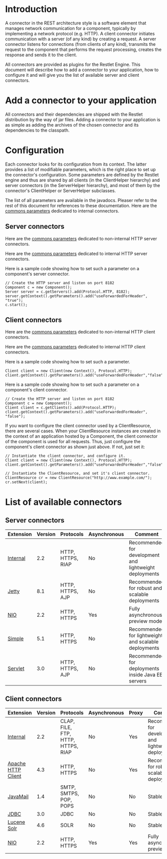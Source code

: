 # Introduction

A connector in the REST architecture style is a software element that
manages network communication for a component, typically by implementing
a network protocol (e.g. HTTP). A client connector initiates
communication with a server (of any kind) by creating a request. A
server connector listens for connections (from clients of any kind),
transmits the request to the component that performs the request
processing, creates the response and sends it to the client.

All connectors are provided as plugins for the Restlet Engine. This
document will describe how to add a connector to your application, how
to configure it and will give you the list of available server and
client connectors.

# Add a connector to your application

All connectors and their dependencies are shipped with the Restlet
distribution by the way of jar files. Adding a connector to your
application is as simple as adding the archives of the chosen connector
and its dependencies to the classpath.

# Configuration

Each connector looks for its configuration from its context. The latter
provides a list of modifiable parameters, which is the right place to
set up the connector's configuration. Some parameters are defined by the
Restlet engine and thus are shared by all clients (in the ClientHelper
hierarchy) and server connectors (in the ServerHelper hierarchy), and
most of them by the connector's ClientHelper or ServerHelper subclasses.

The list of all parameters are available in the javadocs. Pleaser refer
to the rest of this document for references to these documentation. Here
are the [commons
parameters](javadocs://jse/engine/org/restlet/engine/connector/BaseHelper.html)
dedicated to internal connectors.

## Server connectors

Here are the [commons
parameters](javadocs://jse/engine/org/restlet/engine/adapter/HttpServerHelper.html)
dedicated to non-internal HTTP server connectors.

Here are the [commons
parameters](javadocs://jse/engine/org/restlet/engine/connector/ServerConnectionHelper.html)
dedicated to internal HTTP server connectors.

Here is a sample code showing how to set such a parameter on a
component's server connector.

    // Create the HTTP server and listen on port 8182
    Component c = new Component();
    Server server = c.getServers().add(Protocol.HTTP, 8182);
    server.getContext().getParameters().add("useForwardedForHeader", "true");
    c.start();

## Client connectors

Here are the [commons parameters](javadocs://jse/engine/org/restlet/engine/adapter/HttpClientHelper.html)
dedicated to non-internal HTTP client connectors.

Here are the [commons parameters](javadocs://jse/engine/org/restlet/engine/connector/ClientConnectionHelper.html)
dedicated to internal HTTP client connectors.

Here is a sample code showing how to set such a parameter.

    Client client = new Client(new Context(), Protocol.HTTP);
    client.getContext().getParameters().add("useForwardedForHeader","false");

Here is a sample code showing how to set such a parameter on a
component's client connector.

    // Create the HTTP server and listen on port 8182
    Component c = new Component();
    Client client = c.getClients().add(Protocol.HTTP);
    client.getContext().getParameters().add("useForwardedForHeader", "false");

If you want to configure the client connector used by a ClientResource,
there are several cases. When your ClientResource instances are created
in the context of an application hosted by a Component, the client
connector of the component is used for all requests. Thus, just
configure the component's client connector as shown just above. If not,
just set it:

    // Instantiate the client connector, and configure it.
    Client client = new Client(new Context(), Protocol.HTTP);
    client.getContext().getParameters().add("useForwardedForHeader","false");

    // Instantiate the ClientResource, and set it's client connector.
    ClientResource cr = new ClientResource("http://www.example.com/");
    cr.setNext(client);

# List of available connectors

## Server connectors

Extension | Version | Protocols | Asynchronous | Comment
--------- | ------- | --------- | ------------ | ---------
[Internal](../engine/internal-connectors/overview "Internal connectors") | 2.2 | HTTP, HTTPS, RIAP | No | Recommended for development and lightweight deployments
[Jetty](../../extensions/jetty/overview "Eclipse Jetty extension") | 8.1 | HTTP, HTTPS, AJP | No | Recommended for robust and scalable deployments
[NIO](../../extensions/nio "NIO extension") | 2.2 | HTTP, HTTPS | Yes | Fully asynchronous, preview mode
[Simple](../../extensions/simple "Simple Framework extension") | 5.1 | HTTP, HTTPS | No | Recommended for lightweight and scalable deployments
[Servlet](../../extensions/servlet "Servlet extension") | 3.0 | HTTP, HTTPS, AJP | No | Recommended for deployments inside Java EE servers

## Client connectors

Extension | Version | Protocols | Asynchronous | Proxy | Comment
--------- | ------- | --------- | ------------ | ----- | -------
[Internal](../core/engine/internal-connectors "Internal connectors") | 2.2 | CLAP, FILE, FTP, HTTP, HTTPS, RIAP | No | Yes | Recommended for development and lightweight deployments
[Apache HTTP Client](../../extensions/httpclient "Apache HTTP Client extension") | 4.3 | HTTP, HTTPS | No | Yes | Recommended for robust and scalable deployments
[JavaMail](../../extensions/javamail "JavaMail extension") | 1.4 | SMTP, SMTPS, POP, POPS | No |  No | Stable
[JDBC](../../extensions/jdbc "JDBC extension") | 3.0 | JDBC | No | No | Stable
[Lucene Solr](../../extensions/lucene "Lucene extension") | 4.6 | SOLR | No | No | Stable
[NIO](../../extensions/nio "NIO extension") | 2.2 | HTTP, HTTPS | Yes | Yes | Fully asynchronous, preview mode
